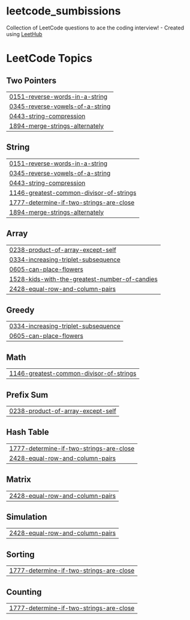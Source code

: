 # leetcode_sumbissions
Collection of LeetCode questions to ace the coding interview! - Created using [LeetHub](https://github.com/QasimWani/LeetHub)

<!---LeetCode Topics Start-->
# LeetCode Topics
## Two Pointers
|  |
| ------- |
| [0151-reverse-words-in-a-string](https://github.com/m-jewel/leetcode_sumbissions/tree/master/0151-reverse-words-in-a-string) |
| [0345-reverse-vowels-of-a-string](https://github.com/m-jewel/leetcode_sumbissions/tree/master/0345-reverse-vowels-of-a-string) |
| [0443-string-compression](https://github.com/m-jewel/leetcode_sumbissions/tree/master/0443-string-compression) |
| [1894-merge-strings-alternately](https://github.com/m-jewel/leetcode_sumbissions/tree/master/1894-merge-strings-alternately) |
## String
|  |
| ------- |
| [0151-reverse-words-in-a-string](https://github.com/m-jewel/leetcode_sumbissions/tree/master/0151-reverse-words-in-a-string) |
| [0345-reverse-vowels-of-a-string](https://github.com/m-jewel/leetcode_sumbissions/tree/master/0345-reverse-vowels-of-a-string) |
| [0443-string-compression](https://github.com/m-jewel/leetcode_sumbissions/tree/master/0443-string-compression) |
| [1146-greatest-common-divisor-of-strings](https://github.com/m-jewel/leetcode_sumbissions/tree/master/1146-greatest-common-divisor-of-strings) |
| [1777-determine-if-two-strings-are-close](https://github.com/m-jewel/leetcode_sumbissions/tree/master/1777-determine-if-two-strings-are-close) |
| [1894-merge-strings-alternately](https://github.com/m-jewel/leetcode_sumbissions/tree/master/1894-merge-strings-alternately) |
## Array
|  |
| ------- |
| [0238-product-of-array-except-self](https://github.com/m-jewel/leetcode_sumbissions/tree/master/0238-product-of-array-except-self) |
| [0334-increasing-triplet-subsequence](https://github.com/m-jewel/leetcode_sumbissions/tree/master/0334-increasing-triplet-subsequence) |
| [0605-can-place-flowers](https://github.com/m-jewel/leetcode_sumbissions/tree/master/0605-can-place-flowers) |
| [1528-kids-with-the-greatest-number-of-candies](https://github.com/m-jewel/leetcode_sumbissions/tree/master/1528-kids-with-the-greatest-number-of-candies) |
| [2428-equal-row-and-column-pairs](https://github.com/m-jewel/leetcode_sumbissions/tree/master/2428-equal-row-and-column-pairs) |
## Greedy
|  |
| ------- |
| [0334-increasing-triplet-subsequence](https://github.com/m-jewel/leetcode_sumbissions/tree/master/0334-increasing-triplet-subsequence) |
| [0605-can-place-flowers](https://github.com/m-jewel/leetcode_sumbissions/tree/master/0605-can-place-flowers) |
## Math
|  |
| ------- |
| [1146-greatest-common-divisor-of-strings](https://github.com/m-jewel/leetcode_sumbissions/tree/master/1146-greatest-common-divisor-of-strings) |
## Prefix Sum
|  |
| ------- |
| [0238-product-of-array-except-self](https://github.com/m-jewel/leetcode_sumbissions/tree/master/0238-product-of-array-except-self) |
## Hash Table
|  |
| ------- |
| [1777-determine-if-two-strings-are-close](https://github.com/m-jewel/leetcode_sumbissions/tree/master/1777-determine-if-two-strings-are-close) |
| [2428-equal-row-and-column-pairs](https://github.com/m-jewel/leetcode_sumbissions/tree/master/2428-equal-row-and-column-pairs) |
## Matrix
|  |
| ------- |
| [2428-equal-row-and-column-pairs](https://github.com/m-jewel/leetcode_sumbissions/tree/master/2428-equal-row-and-column-pairs) |
## Simulation
|  |
| ------- |
| [2428-equal-row-and-column-pairs](https://github.com/m-jewel/leetcode_sumbissions/tree/master/2428-equal-row-and-column-pairs) |
## Sorting
|  |
| ------- |
| [1777-determine-if-two-strings-are-close](https://github.com/m-jewel/leetcode_sumbissions/tree/master/1777-determine-if-two-strings-are-close) |
## Counting
|  |
| ------- |
| [1777-determine-if-two-strings-are-close](https://github.com/m-jewel/leetcode_sumbissions/tree/master/1777-determine-if-two-strings-are-close) |
<!---LeetCode Topics End-->